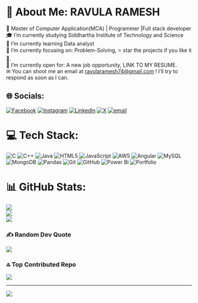 # 💫 About Me: RAVULA RAMESH
🏦 Master of Computer Application(MCA) | Programmer |Full stack developer<br>🎓  I’m currently studying Siddhartha Institute of Technology and Science<br>🌱 I’m currently learning Data analyst<br>🎯 I’m currently focusing on: Problem-Solving, ⭐ star the projects if you like it 🤩.<br>🤔 I’m currently open for: A new job opportunity, LINK TO MY RESUME.<br>✉  You can shoot me an email at ravularamesh74@gmail.com ! I’ll try to respond as soon as I can.<br>


## 🌐 Socials:
[![Facebook](https://img.shields.io/badge/Facebook-%231877F2.svg?logo=Facebook&logoColor=white)](https://facebook.com/Ramesh_Johnny) [![Instagram](https://img.shields.io/badge/Instagram-%23E4405F.svg?logo=Instagram&logoColor=white)](https://instagram.com/https://www.instagram.com/the_donquixote_doflammingo?igsh=cjg4dG5uaWxjbHNn) [![LinkedIn](https://img.shields.io/badge/LinkedIn-%230077B5.svg?logo=linkedin&logoColor=white)](https://linkedin.com/in/https://www.linkedin.com/in/ravula-ramesh-88561736a) [![X](https://img.shields.io/badge/X-black.svg?logo=X&logoColor=white)](https://x.com/https://x.com/ramesh982307?t=meLNqtuXmbllIJS0-D-Vig&s=09) [![email](https://img.shields.io/badge/Email-D14836?logo=gmail&logoColor=white)](mailto:ravularamesh74@gmail.com) 

# 💻 Tech Stack:
![C](https://img.shields.io/badge/c-%2300599C.svg?style=for-the-badge&logo=c&logoColor=white) ![C++](https://img.shields.io/badge/c++-%2300599C.svg?style=for-the-badge&logo=c%2B%2B&logoColor=white) ![Java](https://img.shields.io/badge/java-%23ED8B00.svg?style=for-the-badge&logo=openjdk&logoColor=white) ![HTML5](https://img.shields.io/badge/html5-%23E34F26.svg?style=for-the-badge&logo=html5&logoColor=white) ![JavaScript](https://img.shields.io/badge/javascript-%23323330.svg?style=for-the-badge&logo=javascript&logoColor=%23F7DF1E) ![AWS](https://img.shields.io/badge/AWS-%23FF9900.svg?style=for-the-badge&logo=amazon-aws&logoColor=white) ![Angular](https://img.shields.io/badge/angular-%23DD0031.svg?style=for-the-badge&logo=angular&logoColor=white) ![MySQL](https://img.shields.io/badge/mysql-4479A1.svg?style=for-the-badge&logo=mysql&logoColor=white) ![MongoDB](https://img.shields.io/badge/MongoDB-%234ea94b.svg?style=for-the-badge&logo=mongodb&logoColor=white) ![Pandas](https://img.shields.io/badge/pandas-%23150458.svg?style=for-the-badge&logo=pandas&logoColor=white) ![Git](https://img.shields.io/badge/git-%23F05033.svg?style=for-the-badge&logo=git&logoColor=white) ![GitHub](https://img.shields.io/badge/github-%23121011.svg?style=for-the-badge&logo=github&logoColor=white) ![Power Bi](https://img.shields.io/badge/power_bi-F2C811?style=for-the-badge&logo=powerbi&logoColor=black) ![Portfolio](https://img.shields.io/badge/Portfolio-%23000000.svg?style=for-the-badge&logo=firefox&logoColor=#FF7139)
# 📊 GitHub Stats:
![](https://github-readme-stats.vercel.app/api?username=Ravularamesh74&theme=white&hide_border=false&include_all_commits=false&count_private=false)<br/>
![](https://nirzak-streak-stats.vercel.app/?user=Ravularamesh74&theme=white&hide_border=false)<br/>
![](https://github-readme-stats.vercel.app/api/top-langs/?username=Ravularamesh74&theme=white&hide_border=false&include_all_commits=false&count_private=false&layout=compact)

### ✍️ Random Dev Quote
![](https://quotes-github-readme.vercel.app/api?type=horizontal&theme=white)

### 🔝 Top Contributed Repo
![](https://github-contributor-stats.vercel.app/api?username=Ravularamesh74&limit=5&theme=white&combine_all_yearly_contributions=true)

---
[![](https://visitcount.itsvg.in/api?id=Ravularamesh74&icon=0&color=0)](https://visitcount.itsvg.in)

<!-- Proudly created with GPRM ( https://gprm.itsvg.in ) -->
